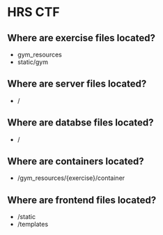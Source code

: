 # HRS CTF

## Where are exercise files located?

- gym_resources
- static/gym

## Where are server files located?

- /

## Where are databse files located?

- /

## Where are containers located?

- /gym_resources/{exercise}/container

## Where are frontend files located?

- /static
- /templates
